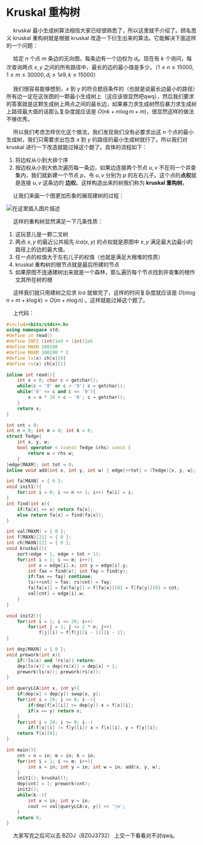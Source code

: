 # Kruskal 重构树

&emsp; kruskal 最小生成树算法相信大家已经很熟悉了，所以这里就不介绍了。顾名思义 kruskal 重构树就是根据 kruskal 改造一下衍生出来的算法。它能解决下面这样的一个问题：

&emsp; 给定 $n$ 个点 $m$ 条边的无向图，每条边有一个边权为 $d_i$。现在有 $k$ 个询问，每次查询两点 $x, y$ 之间的所有路径中，最长的边的最小值是多少。（$1\leq n \leq 15000, 1 \leq m \leq 30000, d_i \leq 1e9, k \leq 15000$）

&emsp; 我们很容易能够想到，$x$ 到 $y$ 的符合题目条件的（也就是说最长边最小的路径）所有边一定在这张图的一颗最小生成树上（这应该很显然吧qwq），然后我们要求的答案就是这颗生成树上两点之间的最长边，如果暴力求生成树然后暴力求生成树上路径最大值的话那么复杂度就应该是 $O(nk + m\log m + m)$，很显然这样的做法不够优秀。

&emsp; 所以我们考虑怎样优化这个做法，我们发现我们没有必要求出这 $n$ 个点的最小生成树，我们只需要求出包含 $x$ 到 $y$ 的路径的最小生成树就行了。所以我们对 kruskal 进行一下改造就能过掉这个题了。具体的流程如下：

1. 将边权从小到大排个序
2. 按边权从小到大依次遍历每一条边，如果边连接两个节点 $u, v$ 不在同一个并查集内，我们就新建一个节点 $p$，令 $u, v$ 分别为 $p$ 的左右儿子。这个点的**点权**就是连接 $u, v$ 这条边的 **边权**。这样构造出来的树我们称为 **kruskal 重构树**。

&emsp; 让我们来画一个图更加形象的展现建树的过程：

![在这里插入图片描述](https://img-blog.csdnimg.cn/41ff808ae0314a21a7aff07e3209be5a.png?x-oss-process=image/watermark,type_d3F5LXplbmhlaQ,shadow_50,text_Q1NETiBAbEFXVFls,size_20,color_FFFFFF,t_70,g_se,x_16#pic_center)

&emsp; 这样的重构树显然满足一下几条性质：

1. 这玩意儿是一颗二叉树
2. 两点 $x, y$ 的最近公共祖先 $lca(x, y)$ 的点权就是原图中 $x, y$ 满足最大边最小的路径上的边的最大值。
3. 任一点的权值大于左右儿子的权值（也就是满足大根堆的性质）
4. kruskal 重构树的根节点就是最后所建的节点
5. 如果原图不连通建树出来就是一个森林，那么遍历每个节点找到并查集的根作文其所在树的根

&emsp; 这样我们就只用建树之后求 $lca$ 就做完了，这样的时间复杂度就应该是 $O(n\log n + m + k\log k) = O(m + n\log n)$ 。这样就能过掉这个题了。

&emsp; 上代码：

```cpp
#include<bits/stdc++.h>
using namespace std;
#define in read()
#define INFI (int)1e9 + (int)1e5
#define MAXN 100100
#define MAXM 100100 * 2
#define ls(x) ch[x][0]
#define rs(x) ch[x][1]

inline int read(){
	int x = 0; char c = getchar();
	while(c < '0' or c > '9') c = getchar();
	while('0' <= c and c <= '9'){
		x = x * 10 + c - '0'; c = getchar();
	}
	return x;
}

int cnt = 0;
int n = 0; int m = 0; int k = 0;
struct Tedge{
	int x, y, w;
	bool operator < (const Tedge &rhs) const {
		return w < rhs.w;
	}
}edge[MAXM]; int tot = 0;
inline void add(int x, int y, int w) { edge[++tot] = (Tedge){x, y, w}; }

int fa[MAXN] = { 0 };
void init1(){
	for(int i = 0; i <= n << 1; i++) fa[i] = i;
}
int find(int x){
	if(fa[x] == x) return fa[x];
	else return fa[x] = find(fa[x]);
}

int val[MAXM] = { 0 };
int f[MAXN][21] = { 0 };
int ch[MAXN][2] = { 0 };
void kruskal(){
	sort(edge + 1, edge + tot + 1);
	for(int i = 1; i <= m; i++){
		int x = edge[i].x; int y = edge[i].y;
		int fax = find(x); int fay = find(y);
		if(fax == fay) continue;
		ls(++cnt) = fax; rs(cnt) = fay;
		fa[fa[x]] = fa[fa[y]] = f[fa[x]][0] = f[fa[y]][0] = cnt;
		val[cnt] = edge[i].w;
	}
}

void init2(){
	for(int i = 1; i <= 20; i++)
		for(int j = 1; j <= 2 * n; j++)
			f[j][i] = f[f[j][i - 1]][i - 1];
}

int dep[MAXN] = { 0 };
void prework(int x){
	if(!ls(x) and !rs(x)) return;
	dep[ls(x)] = dep[rs(x)] = dep[x] + 1;
	prework(ls(x)); prework(rs(x));
}

int queryLCA(int x, int y){
	if(dep[x] < dep[y]) swap(x, y);
	for(int i = 20; i >= 0; i--){
		if(dep[f[x][i]] >= dep[y]) x = f[x][i];
		if(x == y) return x;
	}
	for(int i = 20; i >= 0; i--)
		if(f[x][i] != f[y][i]) x = f[x][i], y = f[y][i];
	return f[x][0];
}

int main(){
	cnt = n = in; m = in; k = in;
	for(int i = 1; i <= m; i++){
		int x = in; int y = in; int w = in; add(x, y, w);
	}
	init1(); kruskal();
	dep[cnt] = 1; prework(cnt);
	init2();
	while(k--){
		int x = in; int y = in;
		cout << val[queryLCA(x, y)] << '\n';
	}
	return 0;
}
```

&emsp; 大家写完之后可以去 BZOJ（BZOJ3732） 上交一下看看对不对qwq。